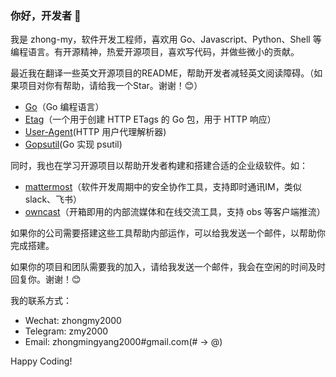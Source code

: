 ### 你好，开发者 👋

我是 zhong-my，软件开发工程师，喜欢用 Go、Javascript、Python、Shell 等编程语言。有开源精神，热爱开源项目，喜欢写代码，并做些微小的贡献。

最近我在翻译一些英文开源项目的README，帮助开发者减轻英文阅读障碍。（如果项目对你有帮助，请给我一个Star。谢谢！😊）

- [Go](https://github.com/zhong-my/go)（Go 编程语言）
- [Etag](https://github.com/zhong-my/etag)（一个用于创建 HTTP ETags 的 Go 包，用于 HTTP 响应）
- [User-Agent](https://github.com/zhong-my/user_agent)(HTTP 用户代理解析器)
- [Gopsutil](https://github.com/zhong-my/gopsutil)(Go 实现 psutil)

同时，我也在学习开源项目以帮助开发者构建和搭建合适的企业级软件。如：

- [mattermost](https://github.com/mattermost/mattermost-server)（软件开发周期中的安全协作工具，支持即时通讯IM，类似 slack、飞书）
- [owncast](https://github.com/owncast/owncast)（开箱即用的内部流媒体和在线交流工具，支持 obs 等客户端推流）

如果你的公司需要搭建这些工具帮助内部运作，可以给我发送一个邮件，以帮助你完成搭建。

如果你的项目和团队需要我的加入，请给我发送一个邮件，我会在空闲的时间及时回复你。谢谢！😊

我的联系方式：

- Wechat: zhongmy2000
- Telegram: zmy2000
- Email: zhongmingyang2000#gmail.com(# -> @)

Happy Coding!
